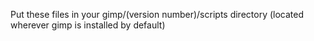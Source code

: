 Put these files in your gimp/(version number)/scripts directory (located wherever gimp is
installed by default)

